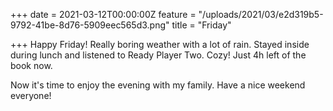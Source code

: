 +++
date = 2021-03-12T00:00:00Z
feature = "/uploads/2021/03/e2d319b5-9792-41be-8d76-5909eec565d3.png"
title = "Friday"

+++
Happy Friday! Really boring weather with a lot of rain. Stayed inside during lunch and listened to Ready Player Two. Cozy! Just 4h left of the book now.

Now it's time to enjoy the evening with my family. Have a nice weekend everyone!